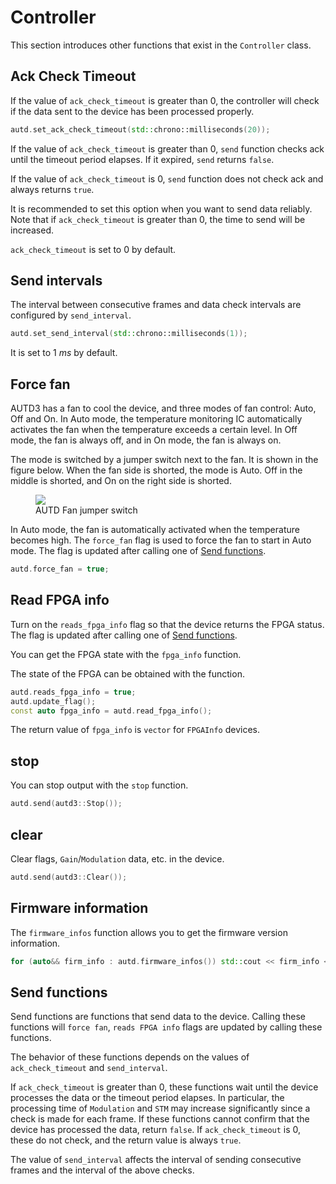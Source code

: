 # Controller

This section introduces other functions that exist in the `Controller` class.

## Ack Check Timeout

If the value of `ack_check_timeout` is greater than 0, the controller will check if the data sent to the device has been processed properly.

```cpp
autd.set_ack_check_timeout(std::chrono::milliseconds(20));
```

If the value of `ack_check_timeout` is greater than 0, `send` function checks ack until the timeout period elapses.
If it expired, `send` returns `false`.

If the value of `ack_check_timeout` is 0, `send` function does not check ack and always returns `true`.

It is recommended to set this option when you want to send data reliably.
Note that if `ack_check_timeout` is greater than 0, the time to send will be increased.

`ack_check_timeout` is set to 0 by default.

## Send intervals

The interval between consecutive frames and data check intervals are configured by `send_interval`.

```cpp
autd.set_send_interval(std::chrono::milliseconds(1));
```

It is set to $\SI{1}{ms}$ by default.

## Force fan

AUTD3 has a fan to cool the device, and three modes of fan control: Auto, Off and On.
In Auto mode, the temperature monitoring IC automatically activates the fan when the temperature exceeds a certain level. 
In Off mode, the fan is always off, and in On mode, the fan is always on.

The mode is switched by a jumper switch next to the fan.
It is shown in the figure below.
When the fan side is shorted, the mode is Auto.
Off in the middle is shorted, and On on the right side is shorted.

<figure>
  <img src="../fig/Users_Manual/fan.jpg"/>
  <figcaption>AUTD Fan jumper switch</figcaption>
</figure>

In Auto mode, the fan is automatically activated when the temperature becomes high.
The `force_fan` flag is used to force the fan to start in Auto mode.
The flag is updated after calling one of [Send functions](#send-functions).

```cpp
autd.force_fan = true;
```

## Read FPGA info

Turn on the `reads_fpga_info` flag so that the device returns the FPGA status.
The flag is updated after calling one of [Send functions](#send-functions).

You can get the FPGA state with the `fpga_info` function.

The state of the FPGA can be obtained with the function.

```cpp
autd.reads_fpga_info = true;
autd.update_flag();
const auto fpga_info = autd.read_fpga_info();
```

The return value of `fpga_info` is `vector` for `FPGAInfo` devices.

## stop

You can stop output with the `stop` function.

```cpp
autd.send(autd3::Stop());
```

## clear

Clear flags, `Gain`/`Modulation` data, etc. in the device.

```cpp
autd.send(autd3::Clear());
```

## Firmware information

The `firmware_infos` function allows you to get the firmware version information.

```cpp
for (auto&& firm_info : autd.firmware_infos()) std::cout << firm_info << std::endl;
```

## Send functions

Send functions are functions that send data to the device.
Calling these functions will `force fan`, `reads FPGA info` flags are updated by calling these functions.

The behavior of these functions depends on the values of `ack_check_timeout` and `send_interval`.

If `ack_check_timeout` is greater than 0, these functions wait until the device processes the data or the timeout period elapses.
In particular, the processing time of `Modulation` and `STM` may increase significantly since a check is made for each frame.
If these functions cannot confirm that the device has processed the data, return `false`.
If `ack_check_timeout` is 0, these do not check, and the return value is always `true`.

The value of `send_interval` affects the interval of sending consecutive frames and the interval of the above checks. 
